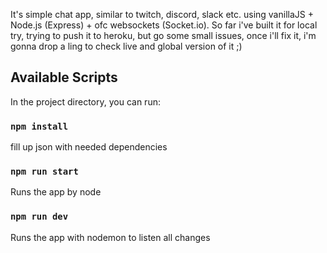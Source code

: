 It's simple chat app, similar to twitch, discord, slack etc. using vanillaJS + Node.js (Express) + ofc websockets (Socket.io). 
So far i've built it for local try,  trying to push it to heroku, but go some small issues, 
once i'll fix it, i'm gonna drop a ling to check live and global version of it ;)


## Available Scripts

In the project directory, you can run:

### `npm install`
fill up json with needed dependencies

### `npm run start`

Runs the app by node

### `npm run dev`

Runs the app with nodemon to listen all changes

